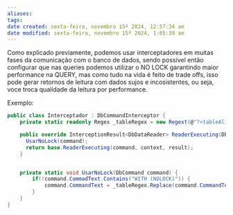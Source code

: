```yaml
---
aliases: 
tags: 
date created: sexta-feira, novembro 15º 2024, 12:57:34 am
date modified: sexta-feira, novembro 15º 2024, 1:05:39 am
---
```

Como explicado previamente, podemos usar interceptadores em muitas fases da comunicação com o banco de dados, sendo possível então configurar que nas queries podemos utilizar o NO LOCK garantindo maior performance na QUERY, mas como tudo na vida é feito de trade offs, isso pode gerar retornos de leitura com dados sujos e incosistentes, ou seja, voce troca qualidade da leitura por performance.

Exemplo:

```cs
public class Interceptador : DbCommandInterceptor {
	private static readonly Regex _tableRegex = new Regext(@"?<tableAlias>FROM +(\[.*\]\.)?(\[,*\]) AS (\[.*\])(?! WITH \(NOLOCK\))", RegexOptions.Multiline | RegexOptions.IgnoreCase | RegexOptions.Compiled);

	public override InterceptionResult<DbDataReader> ReaderExecuting(DbCommand command, CommandExecutingContext<DbDataReader> context, InterceptionResult<DbDataReader> result) {
	  UsarNoLock(command);
	  return base.ReaderExecuting(command, context, result);
	}


	private static void UsarNoLock(DbCommand command) {
		if(!command.CommadText.Contains("WITH (NOLOCK)")) {
			command.CommandText = _tableRegex.Replace(command.CommandText, "${tableAlias} WITH (NOLOCK)");
		}
	}
}
```